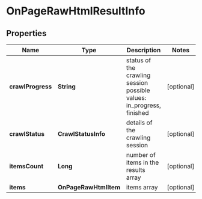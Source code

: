# OnPageRawHtmlResultInfo


## Properties

| Name | Type | Description | Notes |
|------------ | ------------- | ------------- | -------------|
**crawlProgress** | **String** | status of the crawling session<br>possible values: in_progress, finished |[optional]|
**crawlStatus** | **CrawlStatusInfo** | details of the crawling session |[optional]|
**itemsCount** | **Long** | number of items in the results array |[optional]|
**items** | **OnPageRawHtmlItem** | items array |[optional]|